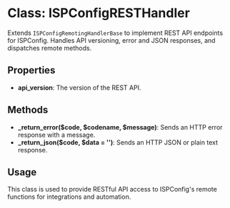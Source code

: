 # Class: ISPConfigRESTHandler

Extends `ISPConfigRemotingHandlerBase` to implement REST API endpoints for ISPConfig. Handles API versioning, error and JSON responses, and dispatches remote methods.

## Properties
- **api_version**: The version of the REST API.

## Methods
- **_return_error($code, $codename, $message)**: Sends an HTTP error response with a message.
- **_return_json($code, $data = '')**: Sends an HTTP JSON or plain text response.

## Usage
This class is used to provide RESTful API access to ISPConfig's remote functions for integrations and automation.
